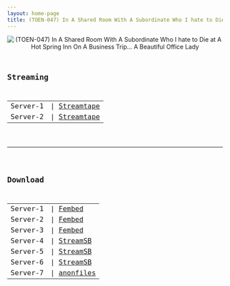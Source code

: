```yaml
---
layout: home-page
title: (TOEN-047) In A Shared Room With A Subordinate Who I hate to Die at A Hot Spring Inn On A Business Trip… A Beautiful Office Lady
---
```

<center>
<img src="https://blogger.googleusercontent.com/img/a/AVvXsEgE2iy8ViwBrqh_NXYjSg2iLkhfE7cqGSpgEeBtWoRtL2avJkxyuNvxJPvNUmV0IqLlkaOAWlRNQqcU_hr3-zMshNIu-kye-R1YmZHiT_JQqcNKtLKMn3NZ-yoK2aJcY55a5vAT8A_AEMIw7S_LkQmS_TdnQAI2l3ua8C0x62kaGvrVD7_lF9M-PXZC=s16000" alt="(TOEN-047) In A Shared Room With A Subordinate Who I hate to Die at A Hot Spring Inn On A Business Trip… A Beautiful Office Lady">
</center>
<pre><code>
<h2>Streaming</h2>
<table><tbody>
<tr>
<td>Server-1</td>
<td>| <a href="https://strtape.cloud/v/g2x3w2eXRMFqq31/TOEN-047-SEXTB.NET-08122021.mp4" target="_blank">Streamtape</a></td>
</tr>
<tr>
<td>Server-2</td>
<td>| <a href="https://streamtape.com/v/DWDVRad9kBHk16w" target="_blank">Streamtape</a></td>
</tr>
</tbody></table>

<hr />

<h2>Download</h2>
<table><tbody>
<tr>
<td>Server-1</td>
<td>| <a href="https://fakyutube.com/f/px3ewhmg6kdg3jm" target="_blank">Fembed</a></td>
</tr>
<tr>
<td>Server-2</td>
<td>| <a href="https://javpoll.com/f/3p88xhmx1j14w15" target="_blank">Fembed</a></td>
</tr>
<tr>
<td>Server-3</td>
<td>| <a href="https://www.watchjavnow.xyz/f/dn6d5uxrzjpqlk7" target="_blank">Fembed</a></td>
</tr>
<tr>
<td>Server-4</td>
<td>| <a href="https://streamsb.net/d/2rowmfb2nd9d.html" target="_blank">StreamSB</a></td>
</tr>
<tr>
<td>Server-5</td>
<td>| <a href="https://playersb.com/d/ujx4jy4xi4jc.html" target="_blank">StreamSB</a></td>
</tr>
<tr>
<td>Server-6</td>
<td>| <a href="https://streamsb.net/d/h9x25llhrj92.html" target="_blank">StreamSB</a></td>
</tr>
<tr>
<td>Server-7</td>
<td>| <a href="https://anonfiles.com/F1k1KdG6u7/TOEN-047_rar" target="_blank">anonfiles</a></td>
</tr>
</tbody></table>
</code></pre>
